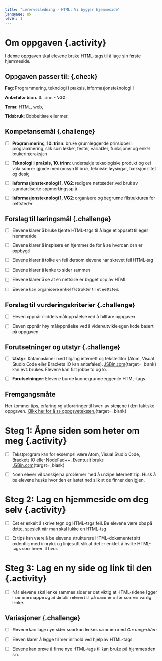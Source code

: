 ```yaml
---
title: "Lærerveiledning - HTML: Vi bygger hjemmeside"
language: nb
level: 1
---
```



# Om oppgaven {.activity}

I denne oppgaven skal elevene bruke HTML-tags til å lage sin første hjemmeside.

## Oppgaven passer til: {.check}

 __Fag__: Programmering, teknologi i praksis, informasjonsteknologi 1

__Anbefalte trinn__: 8. trinn - VG2

__Tema__: HTML, web,

__Tidsbruk__: Dobbeltime eller mer.

## Kompetansemål {.challenge}

- [ ] __Programmering, 10. trinn__: bruke grunnleggende prinsipper i
      programmering, slik som løkker, tester, variabler, funksjoner og enkel
      brukerinteraksjon

- [ ] __Teknologi i praksis, 10. trinn__: undersøkje teknologiske produkt og dei
      vala som er gjorde med omsyn til bruk, tekniske løysingar, funksjonalitet
      og desig

- [ ] __Informasjonsteknologi 1, VG2__: redigere nettsteder ved bruk av
      standardiserte oppmerkingssprå

- [ ] __Informasjonsteknologi 1, VG2__: organisere og begrunne filstrukturen for
      nettsteder

## Forslag til læringsmål {.challenge}

- [ ] Elevene klarer å bruke kjente HTML-tags til å lage et oppsett til egen
      hjemmeside

- [ ] Elevene klarer å inspisere en hjemmeside for å se hvordan den er oppbygd

- [ ] Elevene klarer å tolke en feil dersom elevene har skrevet feil HTML-tag

- [ ] Elevene klarer å lenke to sider sammen

- [ ] Elevene klarer å se at en nettside er bygget opp av HTML

- [ ] Elevene kan organisere enkel filstruktur til et nettsted.

## Forslag til vurderingskriterier {.challenge}

- [ ] Eleven oppnår middels måloppnåelse ved å fullføre oppgaven

- [ ] Eleven oppnår høy måloppnåelse ved å videreutvikle egen kode basert på
      oppgaven.

## Forutsetninger og utstyr {.challenge}

- [ ] __Utstyr__: Datamaskiner med tilgang internett og teksteditor (Atom,
      Visual Studio Code eller Brackets IO kan anbefales).
      [JSBin.com](http://jsbin.com){target=_blank} kan evt. brukes. Elevene kan
      fint jobbe to og to.

- [ ] __Forutsetninger__: Elevene burde kunne grunneleggende HTML-tags.

## Fremgangsmåte
Her kommer tips, erfaring og utfordringer til hvert av stegene i den faktiske
oppgaven. [Klikk her for å se
oppgaveteksten.](en_hjemmeside.html){target=_blank}


# Steg 1: Åpne siden som heter om meg {.activity}

- [ ] Tekstprogram kan for eksempel være Atom, Visual Studio Code, Brackets IO
      eller NodePad++. Eventuelt bruke
      [JSBin.com](http://jsbin.com){target=_blank}

- [ ] Noen elever vil kanskje ha problemer med å unzipe Internett.zip. Husk å be
      elevene huske hvor den er lastet ned slik at de finner den igjen.


# Steg 2: Lag en hjemmeside om deg selv {.activity}

- [ ] Det er enkelt å skrive tegn og HTML-tags feil. Be elevene være obs på
      dette, spesielt når man skal lukke en HTML-tag

- [ ] Et tips kan være å be elevene strukturere HTML-dokumentet sitt ordentlig
      med innrykk og linjeskift slik at det er enklelt å hvilke HTML-tags som
      hører til hvor.


# Steg 3: Lag en ny side og link til den {.activity}

- [ ] Når elevene skal lenke sammen sider er det viktig at HTML-sidene ligger i
      samme mappe og at de blir referert til på samme måte som en vanlig lenke.

## Variasjoner {.challenge}

- [ ] Elevene kan lage nye sider som kan lenkes sammen med _Om meg-siden_

- [ ] Eleven klarer å legge til mer innhold ved hjelp av HTML-tags

- [ ] Elevene kan prøve å finne nye HTML-tags til kan bruke på hjemmesiden sin.

